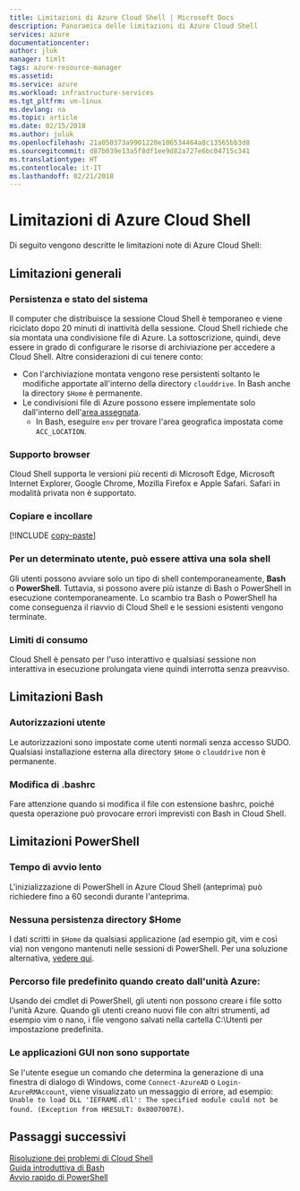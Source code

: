 ```yaml
---
title: Limitazioni di Azure Cloud Shell | Microsoft Docs
description: Panoramica delle limitazioni di Azure Cloud Shell
services: azure
documentationcenter: 
author: jluk
manager: timlt
tags: azure-resource-manager
ms.assetid: 
ms.service: azure
ms.workload: infrastructure-services
ms.tgt_pltfrm: vm-linux
ms.devlang: na
ms.topic: article
ms.date: 02/15/2018
ms.author: juluk
ms.openlocfilehash: 21a050373a9901220e106534464a8c13565bb3d8
ms.sourcegitcommit: d87b039e13a5f8df1ee9d82a727e6bc04715c341
ms.translationtype: HT
ms.contentlocale: it-IT
ms.lasthandoff: 02/21/2018
---
```

# <a name="limitations-of-azure-cloud-shell"></a>Limitazioni di Azure Cloud Shell

Di seguito vengono descritte le limitazioni note di Azure Cloud Shell:

## <a name="general-limitations"></a>Limitazioni generali

### <a name="system-state-and-persistence"></a>Persistenza e stato del sistema

Il computer che distribuisce la sessione Cloud Shell è temporaneo e viene riciclato dopo 20 minuti di inattività della sessione. Cloud Shell richiede che sia montata una condivisione file di Azure. La sottoscrizione, quindi, deve essere in grado di configurare le risorse di archiviazione per accedere a Cloud Shell. Altre considerazioni di cui tenere conto:

* Con l'archiviazione montata vengono rese persistenti soltanto le modifiche apportate all'interno della directory `clouddrive`. In Bash anche la directory `$Home` è permanente.
* Le condivisioni file di Azure possono essere implementate solo dall'interno dell'[area assegnata](persisting-shell-storage.md#mount-a-new-clouddrive).
  * In Bash, eseguire `env` per trovare l'area geografica impostata come `ACC_LOCATION`.

### <a name="browser-support"></a>Supporto browser

Cloud Shell supporta le versioni più recenti di Microsoft Edge, Microsoft Internet Explorer, Google Chrome, Mozilla Firefox e Apple Safari. Safari in modalità privata non è supportato.

### <a name="copy-and-paste"></a>Copiare e incollare

[!INCLUDE [copy-paste](../../includes/cloud-shell-copy-paste.md)]

### <a name="for-a-given-user-only-one-shell-can-be-active"></a>Per un determinato utente, può essere attiva una sola shell

Gli utenti possono avviare solo un tipo di shell contemporaneamente, **Bash** o **PowerShell**. Tuttavia, si possono avere più istanze di Bash o PowerShell in esecuzione contemporaneamente. Lo scambio tra Bash o PowerShell ha come conseguenza il riavvio di Cloud Shell e le sessioni esistenti vengono terminate.

### <a name="usage-limits"></a>Limiti di consumo

Cloud Shell è pensato per l'uso interattivo e qualsiasi sessione non interattiva in esecuzione prolungata viene quindi interrotta senza preavviso.

## <a name="bash-limitations"></a>Limitazioni Bash

### <a name="user-permissions"></a>Autorizzazioni utente

Le autorizzazioni sono impostate come utenti normali senza accesso SUDO. Qualsiasi installazione esterna alla directory `$Home` o `clouddrive` non è permanente.

### <a name="editing-bashrc"></a>Modifica di .bashrc

Fare attenzione quando si modifica il file con estensione bashrc, poiché questa operazione può provocare errori imprevisti con Bash in Cloud Shell.

## <a name="powershell-limitations"></a>Limitazioni PowerShell

### <a name="slow-startup-time"></a>Tempo di avvio lento

L'inizializzazione di PowerShell in Azure Cloud Shell (anteprima) può richiedere fino a 60 secondi durante l'anteprima.

### <a name="no-home-directory-persistence"></a>Nessuna persistenza directory $Home

I dati scritti in `$Home` da qualsiasi applicazione (ad esempio git, vim e così via) non vengono mantenuti nelle sessioni di PowerShell. Per una soluzione alternativa, [vedere qui](troubleshooting.md#powershell-resolutions).

### <a name="default-file-location-when-created-from-azure-drive"></a>Percorso file predefinito quando creato dall'unità Azure:

Usando dei cmdlet di PowerShell, gli utenti non possono creare i file sotto l'unità Azure. Quando gli utenti creano nuovi file con altri strumenti, ad esempio vim o nano, i file vengono salvati nella cartella C:\Utenti per impostazione predefinita. 

### <a name="gui-applications-are-not-supported"></a>Le applicazioni GUI non sono supportate

Se l'utente esegue un comando che determina la generazione di una finestra di dialogo di Windows, come `Connect-AzureAD` o `Login-AzureRMAccount`, viene visualizzato un messaggio di errore, ad esempio: `Unable to load DLL 'IEFRAME.dll': The specified module could not be found. (Exception from HRESULT: 0x8007007E)`.

## <a name="next-steps"></a>Passaggi successivi

[Risoluzione dei problemi di Cloud Shell](troubleshooting.md) <br>
[Guida introduttiva di Bash](quickstart.md) <br>
[Avvio rapido di PowerShell](quickstart-powershell.md)

